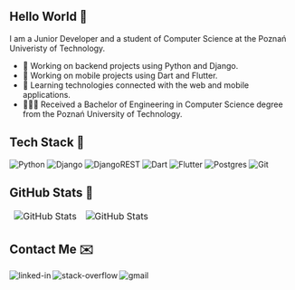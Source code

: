## Hello World 👋
I am a Junior Developer and a student of Computer Science at the Poznań Univeristy of Technology.
- 🔭 Working on backend projects using Python and Django.
- 🚀 Working on mobile projects using Dart and Flutter.
- 🌱 Learning technologies connected with the web and mobile applications.
- 👨🏼‍💻 Received a Bachelor of Engineering in Computer Science degree from the Poznań University of Technology.

## Tech Stack 🦾
![Python](https://img.shields.io/badge/python-3670A0?style=for-the-badge&logo=python&logoColor=ffdd54) ![Django](https://img.shields.io/badge/django-%23092E20.svg?style=for-the-badge&logo=django&logoColor=white) ![DjangoREST](https://img.shields.io/badge/DJANGO-REST-ff1709?style=for-the-badge&logo=django&logoColor=white&color=ff1709&labelColor=gray) ![Dart](https://img.shields.io/badge/dart-%230175C2.svg?style=for-the-badge&logo=dart&logoColor=white) ![Flutter](https://img.shields.io/badge/Flutter-%2302569B.svg?style=for-the-badge&logo=Flutter&logoColor=white) ![Postgres](https://img.shields.io/badge/postgres-%23316192.svg?style=for-the-badge&logo=postgresql&logoColor=white) ![Git](https://img.shields.io/badge/git-%23F05033.svg?style=for-the-badge&logo=git&logoColor=white)


## GitHub Stats 🤖
<table align="center" border="0" cellpadding="0" cellspacing="0">
  <thead>
    <tr>
      <td>
        <img
          src="https://github-readme-stats.vercel.app/api?username=Endrju00&theme=tokyonight&show_icons=true&hide_border=false&count_private=false"
          alt="GitHub Stats"
         />
      </td>
      <td>
        <img
          src="https://github-readme-streak-stats.herokuapp.com/?user=Endrju00&theme=tokyonight&hide_border=false"
          alt="GitHub Stats"
         />
      </td>
    </tr>
  </thead>
</table>

## Contact Me ✉️
[<img align="left" alt="linked-in" src="https://img.shields.io/badge/linkedin-%230077B5.svg?&style=for-the-badge&logo=linkedin&logoColor=white" />](https://www.linkedin.com/in/andrzej-kapczynski/)[<img align="left" alt="stack-overflow" src="https://img.shields.io/badge/stack%20overflow-FE7A16?logo=stack-overflow&logoColor=white&style=for-the-badge" />](https://stackoverflow.com/users/16608706/andrzej-kapczyński)[<img align="left" alt="gmail" src="https://img.shields.io/badge/Gmail-white?style=for-the-badge&logo=gmail" />](mailto:andrzej.kapczynski21@gmail.com)<br>
<br>
